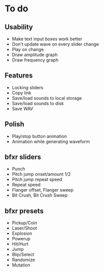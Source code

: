 To do
=====

Usability
---------

- Make text input boxes work better
- Don't update wave on every slider change
- Play on change
- Draw amplitude graph
- Draw frequency graph

Features
--------

- Locking sliders
- Copy link
- Save/load sounds to local storage
- Save/load sounds to disk
- Save WAV

Polish
------

- Play/stop button animation
- Animation while generating waveform

bfxr sliders
------------

- Punch
- Pitch jump onset/amount 1/2
- Pitch jump repeat speed
- Repeat speed
- Flanger offset, Flanger sweep
- Bit Crush, Bit Crush Sweep

bfxr presets
------------

- Pickup/Coin
- Laser/Shoot
- Explosion
- Powerup
- Hit/Hurt
- Jump
- Blip/Select
- Randomize
- Mutation
